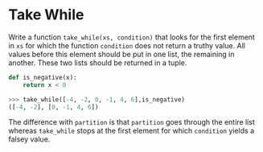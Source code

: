 # Take While

Write a function `take_while(xs, condition)` that looks for the first element in `xs` for which the function `condition` does not return a truthy value.
All values before this element should be put in one list, the remaining in another.
These two lists should be returned in a tuple.

```python
def is_negative(x):
    return x < 0

>>> take_while([-4, -2, 0, -1, 4, 6],is_negative)
([-4, -2], [0, -1, 4, 6])
```

The difference with `partition` is that `partition` goes through the entire list whereas `take_while` stops at the first element for which `condition` yields a falsey value.
